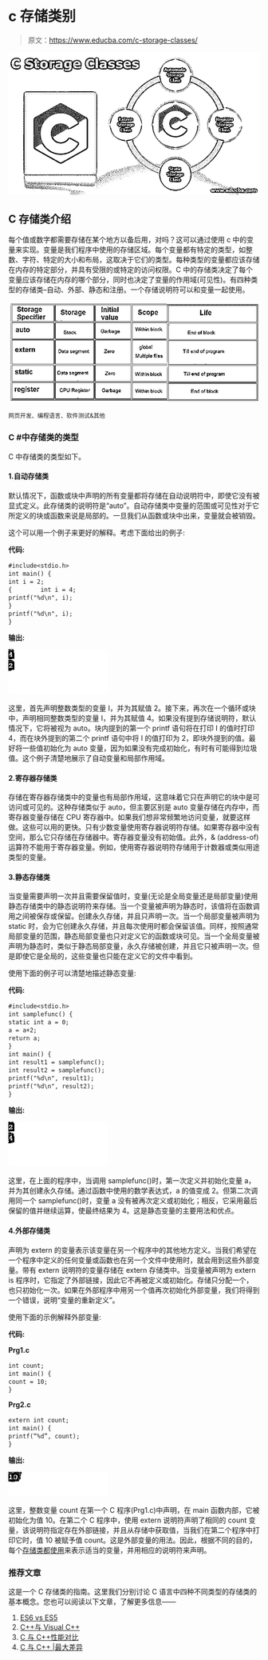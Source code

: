 # c 存储类别

> 原文：<https://www.educba.com/c-storage-classes/>

![C Storage Classes](img/e53095ead01dd0617946288fd60d6141.png)



## C 存储类介绍

每个值或数字都需要存储在某个地方以备后用，对吗？这可以通过使用 c 中的变量来实现。变量是我们程序中使用的存储区域。每个变量都有特定的类型，如整数、字符、特定的大小和布局，这取决于它们的类型。每种类型的变量都应该存储在内存的特定部分，并具有受限的或特定的访问权限。C 中的存储类决定了每个变量应该存储在内存的哪个部分，同时也决定了变量的作用域(可见性)。有四种类型的存储类–自动、外部、静态和注册。一个存储说明符可以和变量一起使用。

![C Storage Classes -1](img/959e160068ec31cee24e77b3b5f042c9.png)



<small>网页开发、编程语言、软件测试&其他</small>

### C #中存储类的类型

C 中存储类的类型如下。

#### 1.自动存储类

默认情况下，函数或块中声明的所有变量都将存储在自动说明符中，即使它没有被显式定义。此存储类的说明符是“auto”。自动存储类中变量的范围或可见性对于它所定义的块或函数来说是局部的。一旦我们从函数或块中出来，变量就会被销毁。

这个可以用一个例子来更好的解释。考虑下面给出的例子:

**代码:**

```
#include<stdio.h>
int main() {
int i = 2;
{        int i = 4;
printf("%d\n", i);
}
printf("%d\n", i);
}
```

**输出:**

![C Storage Classes-1](img/ce3e64b79cdbbed8a4cdcdc8613bd054.png)



这里，首先声明整数类型的变量 I，并为其赋值 2。接下来，再次在一个循环或块中，声明相同整数类型的变量 I，并为其赋值 4。如果没有提到存储说明符，默认情况下，它将被视为 auto。块内提到的第一个 printf 语句将在打印 I 的值时打印 4，而在块外提到的第二个 printf 语句中将 I 的值打印为 2，即块外提到的值。最好将一些值初始化为 auto 变量，因为如果没有完成初始化，有时有可能得到垃圾值。这个例子清楚地展示了自动变量和局部作用域。

#### 2.寄存器存储类

存储在寄存器存储类中的变量也有局部作用域，这意味着它只在声明它的块中是可访问或可见的。这种存储类似于 auto，但主要区别是 auto 变量存储在内存中，而寄存器变量存储在 CPU 寄存器中。如果我们想非常频繁地访问变量，就要这样做。这些可以用的更快。只有少数变量使用寄存器说明符存储。如果寄存器中没有空间，那么它只存储在存储器中。寄存器变量没有初始值。此外，& (address-of)运算符不能用于寄存器变量。例如，使用寄存器说明符存储用于计数器或类似用途类型的变量。

#### 3.静态存储类

当变量需要声明一次并且需要保留值时，变量(无论是全局变量还是局部变量)使用静态存储类中的静态说明符来存储。当一个变量被声明为静态时，该值将在函数调用之间被保存或保留。创建永久存储，并且只声明一次。当一个局部变量被声明为 static 时，会为它创建永久存储，并且每次使用时都会保留该值。同样，按照通常局部变量的范围，静态局部变量也只对定义它的函数或块可见。当一个全局变量被声明为静态时，类似于静态局部变量，永久存储被创建，并且它只被声明一次。但是即使它是全局的，这些变量也只能在定义它的文件中看到。

使用下面的例子可以清楚地描述静态变量:

**代码:**

```
#include<stdio.h>
int samplefunc() {
static int a = 0;
a = a+2;
return a;
}
int main() {
int result1 = samplefunc();
int result2 = samplefunc();
printf("%d\n", result1);
printf("%d\n", result2);
}
```

**输出:**

![stdio](img/c9dbe59b663a92323e1885b44fd5dcdc.png)



这里，在上面的程序中，当调用 samplefunc()时，第一次定义并初始化变量 a，并为其创建永久存储。通过函数中使用的数学表达式，a 的值变成 2。但第二次调用同一个 samplefunc()时，变量 a 没有被再次定义或初始化；相反，它采用最后保留的值并继续运算，使最终结果为 4。这是静态变量的主要用法和优点。

#### 4.外部存储类

声明为 extern 的变量表示该变量在另一个程序中的其他地方定义。当我们希望在一个程序中定义的任何变量或函数也在另一个文件中使用时，就会用到这些外部变量。带有 extern 说明符的变量存储在 extern 存储类中。当变量被声明为 extern is 程序时，它指定了外部链接，因此它不再被定义或初始化。存储只分配一个，也只初始化一次。如果在外部程序中用另一个值再次初始化外部变量，我们将得到一个错误，说明“变量的重新定义”。

使用下面的示例解释外部变量:

**代码:**

**Prg1.c**

```
int count;
int main() {
count = 10;
}
```

**Prg2.c**

```
extern int count;
int main() {
printf(“%d”, count);
}
```

**输出:**

![count](img/54e1064d0dca211c7dd4769b4e7162b1.png)



这里，整数变量 count 在第一个 C 程序(Prg1.c)中声明，在 main 函数内部，它被初始化为值 10。在第二个 C 程序中，使用 extern 说明符声明了相同的 count 变量，该说明符指定存在外部链接，并且从存储中获取值，当我们在第二个程序中打印它时，值 10 被赋予值 count。这是外部变量的用法。因此，根据不同的目的，每个[存储类都使用](https://www.educba.com/storage-class-in-c-plus-plus/)来表示适当的变量，并用相应的说明符来声明。

### 推荐文章

这是一个 C 存储类的指南。这里我们分别讨论 C 语言中四种不同类型的存储类的基本概念。您也可以阅读以下文章，了解更多信息——

1.  [ES6 vs ES5](https://www.educba.com/es6-vs-es5/)
2.  [C++与 Visual C++](https://www.educba.com/c-plus-plus-vs-visual-c-plus-plus/)
3.  [C 与 C++性能对比](https://www.educba.com/c-vs-c-plus-plus-performance/)
4.  [C 与 C++ |最大差异](https://www.educba.com/c-vs-c-plus-plus/)





